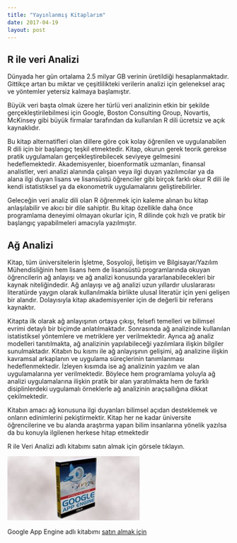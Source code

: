 ```yaml
---
title: "Yayınlanmış Kitaplarım"
date: 2017-04-19
layout: post
---
```



## R ile veri Analizi

Dünyada her gün ortalama 2.5 milyar GB verinin üretildiği hesaplanmaktadır. Gittikçe artan bu miktar ve çeşitlilikteki verilerin analizi için geleneksel araç ve yöntemler yetersiz kalmaya başlamıştır.  
  
Büyük veri başta olmak üzere her türlü veri analizinin etkin bir şekilde gerçekleştirilebilmesi için Google, Boston Consulting Group, Novartis, McKinsey gibi büyük firmalar tarafından da kullanılan R dili ücretsiz ve açık kaynaklıdır.  
  
Bu kitap alternatifleri olan dillere göre çok kolay öğrenilen ve uygulanabilen R dili için bir başlangıç teşkil etmektedir. Kitap, okurun gerek teorik gerekse pratik uygulamaları gerçekleştirebilecek seviyeye gelmesini hedeflemektedir. Akademisyenler, bioenformatik uzmanları, finansal analistler, veri analizi alanında çalışan veya ilgi duyan yazılımcılar ya da alana ilgi duyan lisans ve lisansüstü öğrenciler gibi birçok farklı okur R dili ile kendi istatistiksel ya da ekonometrik uygulamalarını geliştirebilirler.  
  
Geleceğin veri analiz dili olan R öğrenmek için kaleme alınan bu kitap anlaşılabilir ve akıcı bir dile sahiptir. Bu kitap özellikle daha önce programlama deneyimi olmayan okurlar için, R dilinde çok hızlı ve pratik bir başlangıç yapabilmeleri amacıyla yazılmıştır.

## Ağ Analizi


Kitap, tüm üniversitelerin İşletme, Sosyoloji, İletişim ve Bilgisayar/Yazılım Mühendisliğinin hem lisans hem de lisansüstü programlarında okuyan öğrencilerin ağ anlayışı ve ağ analizi konusunda yararlanabilecekleri bir kaynak niteliğindedir. Ağ anlayışı ve ağ analizi uzun yıllardır uluslararası literatürde yaygın olarak kullanılmakla birlikte ulusal literatür için yeni gelişen bir alandır. Dolayısıyla kitap akademisyenler için de değerli bir referans kaynaktır.  
  
Kitapta ilk olarak ağ anlayışının ortaya çıkışı, felsefi temelleri ve bilimsel evrimi detaylı bir biçimde anlatılmaktadır. Sonrasında ağ analizinde kullanılan istatistiksel yöntemlere ve metriklere yer verilmektedir. Ayrıca ağ analiz modelleri tanıtılmakta, ağ analizinin yapılabileceği yazılımlara ilişkin bilgiler sunulmaktadır. Kitabın bu kısmı ile ağ anlayışının gelişimi, ağ analizine ilişkin kavramsal arkaplanın ve uygulama süreçlerinin tanımlanması hedeflenmektedir. İzleyen kısımda ise ağ analizinin yazılım ve alan uygulamalarına yer verilmektedir. Böylece hem programlama yoluyla ağ analizi uygulamalarına ilişkin pratik bir alan yaratılmakta hem de farklı disiplinlerdeki uygulamalı örneklerle ağ analizinin araçsallığına dikkat çekilmektedir.  
  
Kitabın amacı ağ konusuna ilgi duyanları bilimsel açıdan desteklemek ve onların edinimlerini pekiştirmektir. Kitap her ne kadar üniversite öğrencilerine ve bu alanda araştırma yapan bilim insanlarına yönelik yazılsa da bu konuyla ilgilenen herkese hitap etmektedir


R ile Veri Analizi adlı kitabımı satın almak için görsele tıklayın.

![dad40-google_app_suat_atan](/images/dad40-google_app_suat_atan.jpg)

Google App Engine adlı kitabımı [satın almak için](http://www.idefix.com/kitap/google-app-engine-suat-atan/tanim.asp?sid=U8ZY2WW6L40VU9EM0U7H)
